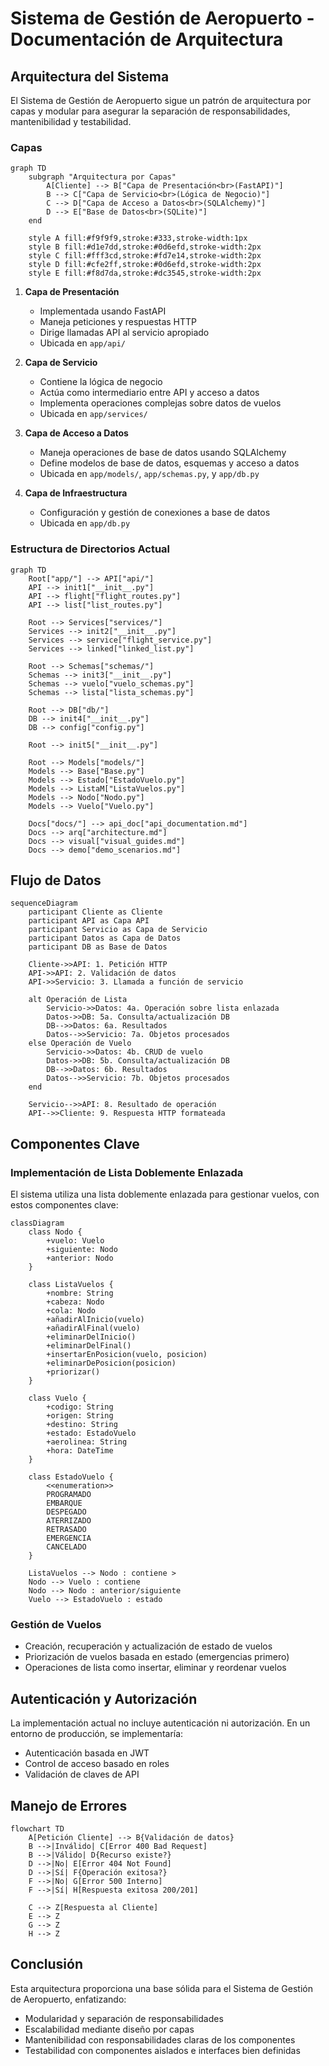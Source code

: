 # Sistema de Gestión de Aeropuerto - Documentación de Arquitectura

## Arquitectura del Sistema

El Sistema de Gestión de Aeropuerto sigue un patrón de arquitectura por capas y modular para asegurar la separación de responsabilidades, mantenibilidad y testabilidad.

### Capas

```mermaid
graph TD
    subgraph "Arquitectura por Capas"
        A[Cliente] --> B["Capa de Presentación<br>(FastAPI)"]
        B --> C["Capa de Servicio<br>(Lógica de Negocio)"]
        C --> D["Capa de Acceso a Datos<br>(SQLAlchemy)"]
        D --> E["Base de Datos<br>(SQLite)"]
    end
    
    style A fill:#f9f9f9,stroke:#333,stroke-width:1px
    style B fill:#d1e7dd,stroke:#0d6efd,stroke-width:2px
    style C fill:#fff3cd,stroke:#fd7e14,stroke-width:2px
    style D fill:#cfe2ff,stroke:#0d6efd,stroke-width:2px
    style E fill:#f8d7da,stroke:#dc3545,stroke-width:2px
```

1. **Capa de Presentación**
   - Implementada usando FastAPI
   - Maneja peticiones y respuestas HTTP
   - Dirige llamadas API al servicio apropiado
   - Ubicada en `app/api/`

2. **Capa de Servicio**
   - Contiene la lógica de negocio
   - Actúa como intermediario entre API y acceso a datos
   - Implementa operaciones complejas sobre datos de vuelos
   - Ubicada en `app/services/`

3. **Capa de Acceso a Datos**
   - Maneja operaciones de base de datos usando SQLAlchemy
   - Define modelos de base de datos, esquemas y acceso a datos
   - Ubicada en `app/models/`, `app/schemas.py`, y `app/db.py`

4. **Capa de Infraestructura**
   - Configuración y gestión de conexiones a base de datos
   - Ubicada en `app/db.py`

### Estructura de Directorios Actual

```mermaid
graph TD
    Root["app/"] --> API["api/"]
    API --> init1["__init__.py"]
    API --> flight["flight_routes.py"]
    API --> list["list_routes.py"]
    
    Root --> Services["services/"]
    Services --> init2["__init__.py"]
    Services --> service["flight_service.py"]
    Services --> linked["linked_list.py"]
    
    Root --> Schemas["schemas/"]
    Schemas --> init3["__init__.py"]
    Schemas --> vuelo["vuelo_schemas.py"]
    Schemas --> lista["lista_schemas.py"]
    
    Root --> DB["db/"]
    DB --> init4["__init__.py"]
    DB --> config["config.py"]
    
    Root --> init5["__init__.py"]
    
    Root --> Models["models/"]
    Models --> Base["Base.py"]
    Models --> Estado["EstadoVuelo.py"]
    Models --> ListaM["ListaVuelos.py"]
    Models --> Nodo["Nodo.py"]
    Models --> Vuelo["Vuelo.py"]
    
    Docs["docs/"] --> api_doc["api_documentation.md"]
    Docs --> arq["architecture.md"]
    Docs --> visual["visual_guides.md"]
    Docs --> demo["demo_scenarios.md"]
```

## Flujo de Datos

```mermaid
sequenceDiagram
    participant Cliente as Cliente
    participant API as Capa API
    participant Servicio as Capa de Servicio
    participant Datos as Capa de Datos
    participant DB as Base de Datos
    
    Cliente->>API: 1. Petición HTTP
    API->>API: 2. Validación de datos
    API->>Servicio: 3. Llamada a función de servicio
    
    alt Operación de Lista
        Servicio->>Datos: 4a. Operación sobre lista enlazada
        Datos->>DB: 5a. Consulta/actualización DB
        DB-->>Datos: 6a. Resultados
        Datos-->>Servicio: 7a. Objetos procesados
    else Operación de Vuelo
        Servicio->>Datos: 4b. CRUD de vuelo
        Datos->>DB: 5b. Consulta/actualización DB
        DB-->>Datos: 6b. Resultados
        Datos-->>Servicio: 7b. Objetos procesados
    end
    
    Servicio-->>API: 8. Resultado de operación
    API-->>Cliente: 9. Respuesta HTTP formateada
```

## Componentes Clave

### Implementación de Lista Doblemente Enlazada

El sistema utiliza una lista doblemente enlazada para gestionar vuelos, con estos componentes clave:

```mermaid
classDiagram
    class Nodo {
        +vuelo: Vuelo
        +siguiente: Nodo
        +anterior: Nodo
    }
    
    class ListaVuelos {
        +nombre: String
        +cabeza: Nodo
        +cola: Nodo
        +añadirAlInicio(vuelo)
        +añadirAlFinal(vuelo)
        +eliminarDelInicio()
        +eliminarDelFinal()
        +insertarEnPosicion(vuelo, posicion)
        +eliminarDePosicion(posicion)
        +priorizar()
    }
    
    class Vuelo {
        +codigo: String
        +origen: String
        +destino: String
        +estado: EstadoVuelo
        +aerolinea: String
        +hora: DateTime
    }
    
    class EstadoVuelo {
        <<enumeration>>
        PROGRAMADO
        EMBARQUE
        DESPEGADO
        ATERRIZADO
        RETRASADO
        EMERGENCIA
        CANCELADO
    }
    
    ListaVuelos --> Nodo : contiene >
    Nodo --> Vuelo : contiene
    Nodo --> Nodo : anterior/siguiente
    Vuelo --> EstadoVuelo : estado
```

### Gestión de Vuelos

- Creación, recuperación y actualización de estado de vuelos
- Priorización de vuelos basada en estado (emergencias primero)
- Operaciones de lista como insertar, eliminar y reordenar vuelos

## Autenticación y Autorización

La implementación actual no incluye autenticación ni autorización. En un entorno de producción, se implementaría:

- Autenticación basada en JWT
- Control de acceso basado en roles
- Validación de claves de API

## Manejo de Errores

```mermaid
flowchart TD
    A[Petición Cliente] --> B{Validación de datos}
    B -->|Inválido| C[Error 400 Bad Request]
    B -->|Válido| D{Recurso existe?}
    D -->|No| E[Error 404 Not Found]
    D -->|Sí| F{Operación exitosa?}
    F -->|No| G[Error 500 Interno]
    F -->|Sí| H[Respuesta exitosa 200/201]
    
    C --> Z[Respuesta al Cliente]
    E --> Z
    G --> Z
    H --> Z
```

## Conclusión

Esta arquitectura proporciona una base sólida para el Sistema de Gestión de Aeropuerto, enfatizando:

- Modularidad y separación de responsabilidades
- Escalabilidad mediante diseño por capas
- Mantenibilidad con responsabilidades claras de los componentes
- Testabilidad con componentes aislados e interfaces bien definidas
